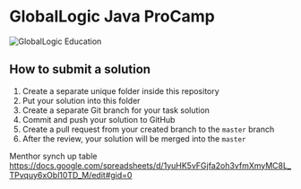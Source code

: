 # GlobalLogic Java ProCamp 
![GlobalLogic Education](/assets/gl-education.png)

## How to submit a solution
1. Create a separate unique folder inside this repository
2. Put your solution into this folder
3. Create a separate Git branch for your task solution
4. Commit and push your solution to GitHub
5. Create a pull request from your created branch to the `master` branch
6. After the review, your solution will be merged into the `master`

Menthor synch up table
https://docs.google.com/spreadsheets/d/1yuHK5vFGjfa2oh3vfmXmyMC8L_TPvquy6xObl10TD_M/edit#gid=0
